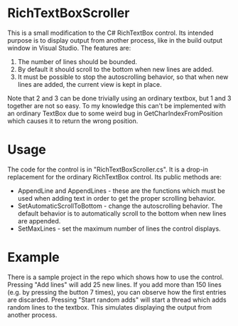 # RichTextBoxScroller

This is a small modification to the C# RichTextBox control. Its intended purpose is to display output from another process, like in the build output window in Visual Studio. The features are:

1. The number of lines should be bounded.
2. By default it should scroll to the bottom when new lines are added.
3. It must be possible to stop the autoscrolling behavior, so that when new lines are added, the current view is kept in place.

Note that 2 and 3 can be done trivially using an ordinary textbox, but 1 and 3 together are not so easy. To my knowledge this can't be implemented with an ordinary TextBox due to some weird bug in GetCharIndexFromPosition which causes it to return the wrong position.

# Usage

The code for the control is in "RichTextBoxScroller.cs". It is a drop-in replacement for the ordinary RichTextBox control. Its public methods are:

* AppendLine and AppendLines - these are the functions which must be used when adding text in order to get the proper scrolling behavior.
* SetAutomaticScrollToBottom - change the autoscrolling behavior. The default behavior is to automatically scroll to the bottom when new lines are appended.
* SetMaxLines - set the maximum number of lines the control displays.

# Example

There is a sample project in the repo which shows how to use the control. Pressing "Add lines" will add 25 new lines. If you add more than 150 lines (e.g. by pressing the button 7 times), you can observe how the first entries are discarded. Pressing "Start random adds" will start a thread which adds random lines to the textbox. This simulates displaying the output from another process.